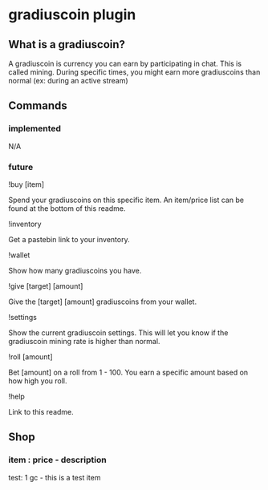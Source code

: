 # gradiuscoin plugin

## What is a gradiuscoin?
A gradiuscoin is currency you can earn by participating in chat.  This is called mining.  During specific times, you might earn more gradiuscoins than normal (ex: during an active stream)

## Commands

### implemented
N/A

### future
!buy [item]

Spend your gradiuscoins on this specific item.  An item/price list can be found at the bottom of this readme.

!inventory

Get a pastebin link to your inventory.

!wallet

Show how many gradiuscoins you have.

!give [target] [amount]

Give the [target] [amount] gradiuscoins from your wallet.

!settings

Show the current gradiuscoin settings.  This will let you know if the gradiuscoin mining rate is higher than normal.

!roll [amount]

Bet [amount] on a roll from 1 - 100.  You earn a specific amount based on how high you roll.

!help

Link to this readme.

## Shop
### item : price - description
test: 1 gc - this is a test item